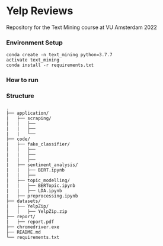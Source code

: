 # Yelp Reviews

Repository for the Text Mining course at VU Amsterdam 2022

### Environment Setup
```
conda create -n text_mining python=3.7.7
activate text_mining
conda install -r requirements.txt
```

### How to run 


### Structure
```
.
├── application/
|   ├── scraping/
|   |   ├── 
|   |   ├── 
|   |   └──  
├── code/
|   ├── fake_classifier/  
|   |   ├──   
|   |   ├── 
|   |   ├──
|   ├── sentiment_analysis/        
|   |   ├── BERT.ipynb
|   |   ├──
|   ├── topic_modelling/
|   |   ├── BERTopic.ipynb
|   |   ├── LDA.ipynb
|   ├── preprocessing.ipynb        
├── datasets/
|   ├── YelpZip/
|   |   ├── YelpZip.zip
├── report/
|   ├── report.pdf
├── chromedriver.exe
├── README.md
└── requirements.txt
```

